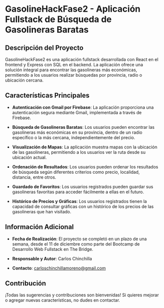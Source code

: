 # GasolineHackFase2 - Aplicación Fullstack de Búsqueda de Gasolineras Baratas

## Descripción del Proyecto

GasolineHackFase2 es una aplicación fullstack desarrollada con React en el frontend y Express con SQL en el backend. La aplicación ofrece una solución integral para encontrar las gasolineras más económicas, permitiendo a los usuarios realizar búsquedas por provincia, radio o ubicación cercana.

## Características Principales

- **Autenticación con Gmail por Firebase**: La aplicación proporciona una autenticación segura mediante Gmail, implementada a través de Firebase.

- **Búsqueda de Gasolineras Baratas**: Los usuarios pueden encontrar las gasolineras más económicas en su provincia, dentro de un radio específico o la más cercana, independientemente del precio.

- **Visualización de Mapas**: La aplicación muestra mapas con la ubicación de las gasolineras, permitiendo a los usuarios ver la ruta desde su ubicación actual.

- **Ordenación de Resultados**: Los usuarios pueden ordenar los resultados de búsqueda según diferentes criterios como precio, localidad, distancia, entre otros.

- **Guardado de Favoritos**: Los usuarios registrados pueden guardar sus gasolineras favoritas para acceder fácilmente a ellas en el futuro.

- **Histórico de Precios y Gráficas**: Los usuarios registrados tienen la capacidad de consultar gráficas con un histórico de los precios de las gasolineras que han visitado.

## Información Adicional

- **Fecha de Realización**: El proyecto se completó en un plazo de una semana, desde el 11 de diciembre como parte del Bootcamp de Desarrollo Web Fullstack en The Bridge.

- **Responsable y Autor**: Carlos Chinchilla

- **Contacto**: [carloschinchillamoreno@gmail.com](mailto:carloschinchillamoreno@gmail.com)

## Contribución

¡Todas las sugerencias y contribuciones son bienvenidas! Si quieres mejorar o agregar nuevas características, no dudes en contactar.
